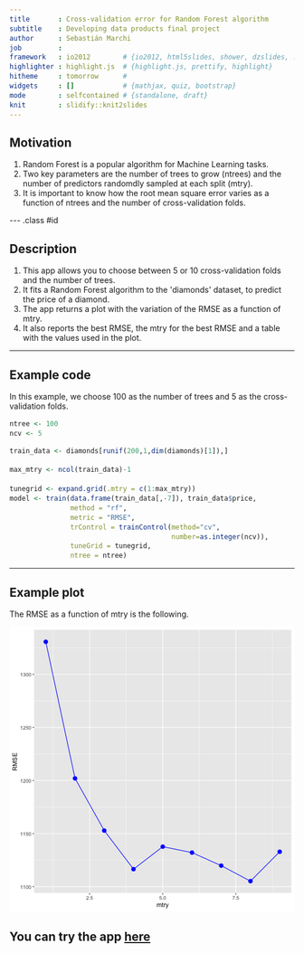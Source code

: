```yaml
---
title       : Cross-validation error for Random Forest algorithm
subtitle    : Developing data products final project
author      : Sebastián Marchi
job         : 
framework   : io2012        # {io2012, html5slides, shower, dzslides, ...}
highlighter : highlight.js  # {highlight.js, prettify, highlight}
hitheme     : tomorrow      # 
widgets     : []            # {mathjax, quiz, bootstrap}
mode        : selfcontained # {standalone, draft}
knit        : slidify::knit2slides
---
```


## Motivation

1. Random Forest is a popular algorithm for Machine Learning tasks.
2. Two key parameters are the number of trees to grow (ntrees) and the number of predictors randomdly sampled at each split (mtry).
3. It is important to know how the root mean square error varies as a function of ntrees and the number of cross-validation folds.

--- .class #id 

## Description

1. This app allows you to choose between 5 or 10 cross-validation folds and the number of trees.
2. It fits a Random Forest algorithm to the 'diamonds' dataset, to predict the price of a diamond.
3. The app returns a plot with the variation of the RMSE as a function of mtry.
4. It also reports the best RMSE, the mtry for the best RMSE and a table with the values used in the plot.

---

## Example code

In this example, we choose 100 as the number of trees and 5 as the cross-validation folds.


```r
ntree <- 100
ncv <- 5
```




```r
train_data <- diamonds[runif(200,1,dim(diamonds)[1]),]

max_mtry <- ncol(train_data)-1

tunegrid <- expand.grid(.mtry = c(1:max_mtry))
model <- train(data.frame(train_data[,-7]), train_data$price, 
               method = "rf", 
               metric = "RMSE",
               trControl = trainControl(method="cv", 
                                        number=as.integer(ncv)),
               tuneGrid = tunegrid,
               ntree = ntree)
```

---

## Example plot

The RMSE as a function of mtry is the following.

![plot of chunk unnamed-chunk-4](assets/fig/unnamed-chunk-4-1.png)

You can try the app [here](https://smarchi.shinyapps.io/final_project_developing_data_products/)
---
